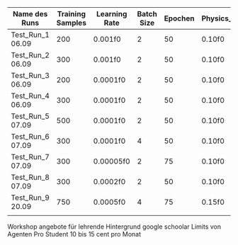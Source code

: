 
| Name des Runs    | Training Samples | Learning Rate | Batch Size | Epochen | Physics_final | WarmUp |
| ---------------- | ---------------- | ------------- | ---------- | ------- | ------------- | ------ |
| Test_Run_1 06.09 | 200              | 0.001f0       | 2          | 50      | 0.10f0        | 15     |
| Test_Run_2 06.09 | 300              | 0.001f0       | 2          | 50      | 0.10f0        | 15     |
| Test_Run_3 06.09 | 200              | 0.0001f0      | 2          | 50      | 0.10f0        | 15     |
| Test_Run_4 06.09 | 300              | 0.0001f0      | 2          | 50      | 0.10f0        | 15     |
| Test_Run_5 07.09 | 500              | 0.0001f0      | 2          | 50      | 0.10f0        | 15     |
| Test_Run_6 07.09 | 300              | 0.0001f0      | 4          | 50      | 0.10f0        | 15     |
| Test_Run_7 07.09 | 300              | 0.00005f0     | 2          | 75      | 0.10f0        | 15     |
| Test_Run_8 07.09 | 300              | 0.0002f0      | 2          | 50      | 0.10f0        | 15     |
| Test_Run_9 20.09 | 750              | 0.0005f0      | 4          | 75      | 0.15f0        | 15     |
|                  |                  |               |            |         |               |        |

Workshop angebote für lehrende
Hintergrund google schoolar
Limits von Agenten 
Pro Student 10 bis 15 cent pro Monat